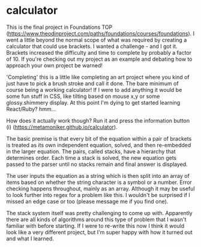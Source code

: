 # calculator

This is the final project in Foundations TOP (https://www.theodinproject.com/paths/foundations/courses/foundations). I went a little beyond the normal scope of what was required by creating a calculator that could use brackets. I wanted a challenge - and I got it. Brackets increased the difficulty and time to complete by probably a factor of 10. If you're checking out my project as an example and debating how to approach your own project be warned!

'Completing' this is a little like completing an art project where you kind of just have to pick a brush stroke and call it done. The bare minimum of course being a working calculator! If I were to add anything it would be some fun stuff in CSS, like tilting based on mouse x,y or some glossy.shimmery display. At this point I'm dying to get started learning React/Ruby? hmm...

How does it actually work though?
Run it and press the information button (i) (https://metamoniker.github.io/calculator).

The basic premise is that every bit of the equation within a pair of brackets is treated as its own independent equation, solved, and then re-embedded in the larger equation. The pairs, called stacks, have a hierarchy that determines order. Each time a stack is solved, the new equation gets passed to the parser until no stacks remain and final answer is displayed.

The user inputs the equation as a string which is then split into an array of items based on whether the string character is a symbol or a number. Error checking happens throughout, mainly as an array. Although it may be useful to look further into regex for a problem like this. I wouldn't be surprised if I missed an edge case or too (please message me if you find one).

The stack system itself was pretty challenging to come up with. Apparently there are all kinds of algorithms around this type of problem that I wasn't familiar with before starting. If I were to re-write this now I think it would look like a very different project, but I'm super happy with how it turned out and what I learned.
